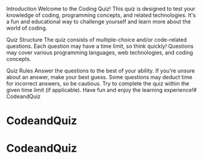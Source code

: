 Introduction
Welcome to the Coding Quiz! This quiz is designed to test your knowledge of coding, programming concepts, and related technologies. It's a fun and educational way to challenge yourself and learn more about the world of coding.

Quiz Structure
The quiz consists of multiple-choice and/or code-related questions.
Each question may have a time limit, so think quickly!
Questions may cover various programming languages, web technologies, and coding concepts.

Quiz Rules
Answer the questions to the best of your ability.
If you're unsure about an answer, make your best guess.
Some questions may deduct time for incorrect answers, so be cautious.
Try to complete the quiz within the given time limit (if applicable).
Have fun and enjoy the learning experience!# CodeandQuiz
# CodeandQuiz
# CodeandQuiz

